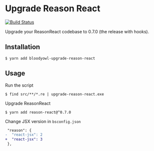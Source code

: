 # Upgrade Reason React

[![Build Status](https://dev.azure.com/mlbli/Upgrade%20ReasonReact/_apis/build/status/bloodyowl.upgrade-reason-react-esy?branchName=master)](https://dev.azure.com/mlbli/Upgrade%20ReasonReact/_build/latest?definitionId=4&branchName=master)

Upgrade your ReasonReact codebase to 0.7.0 (the release with hooks).

## Installation

```console
$ yarn add bloodyowl-upgrade-reason-react
```

## Usage

Run the script

```console
$ find src/**/*.re | upgrade-reason-react.exe
```

Upgrade ReasonReact

```console
$ yarn add reason-react@^0.7.0
```

Change JSX version in `bsconfig.json`

```diff
 "reason": {
-  "react-jsx": 2
+  "react-jsx": 3
 },
```


